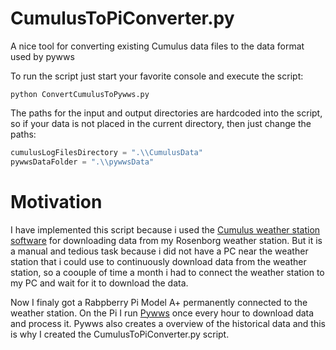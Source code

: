 
# CumulusToPiConverter.py

A nice tool for converting existing Cumulus data files to the data format used by pywws

To run the script just start your favorite console and execute the script:
```
python ConvertCumulusToPywws.py
```

The paths for the input and output directories are hardcoded into the script, so if your data is not placed in the current directory, then just change the paths:

```python
cumulusLogFilesDirectory = ".\\CumulusData"
pywwsDataFolder = ".\\pywwsData"
```

# Motivation

I have implemented this script because i used the [Cumulus weather station software](https://cumuluswiki.wxforum.net/a/Main_Page) for downloading data from my Rosenborg weather station.
But it is a manual and tedious task because i did not have a PC near the weather station that i could use to continuously download data from the weather station, so a coouple of time a month i had to connect the weather station to my PC and wait for it to download the data.

Now I finaly got a Rabpberry Pi Model A+ permanently connected to the weather station. On the Pi I run [Pywws](https://github.com/jim-easterbrook/pywws) once every hour to download data and process it. Pywws also creates a overview of the historical data and this is why I created the CumulusToPiConverter.py script.

